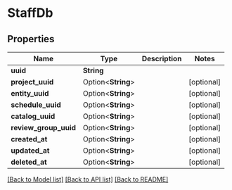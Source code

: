# StaffDb

## Properties

Name | Type | Description | Notes
------------ | ------------- | ------------- | -------------
**uuid** | **String** |  | 
**project_uuid** | Option<**String**> |  | [optional]
**entity_uuid** | Option<**String**> |  | [optional]
**schedule_uuid** | Option<**String**> |  | [optional]
**catalog_uuid** | Option<**String**> |  | [optional]
**review_group_uuid** | Option<**String**> |  | [optional]
**created_at** | Option<**String**> |  | [optional]
**updated_at** | Option<**String**> |  | [optional]
**deleted_at** | Option<**String**> |  | [optional]

[[Back to Model list]](../README.md#documentation-for-models) [[Back to API list]](../README.md#documentation-for-api-endpoints) [[Back to README]](../README.md)



